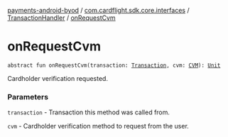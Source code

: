 [payments-android-byod](../../index.md) / [com.cardflight.sdk.core.interfaces](../index.md) / [TransactionHandler](index.md) / [onRequestCvm](./on-request-cvm.md)

# onRequestCvm

`abstract fun onRequestCvm(transaction: `[`Transaction`](../../com.cardflight.sdk.core/-transaction/index.md)`, cvm: `[`CVM`](../../com.cardflight.sdk.core.enums/-c-v-m/index.md)`): `[`Unit`](https://kotlinlang.org/api/latest/jvm/stdlib/kotlin/-unit/index.html)

Cardholder verification requested.

### Parameters

`transaction` - Transaction this method was called from.

`cvm` - Cardholder verification method to request from the user.